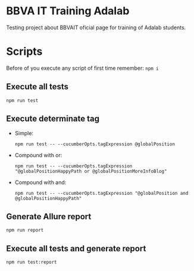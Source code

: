 # BBVA IT Training Adalab

Testing project about BBVAIT oficial page for training of Adalab students.

# Scripts

Before of you execute any script of first time remember: `npm i`

## Execute all tests

`npm run test`

## Execute determinate tag

* Simple:

	`npm run test -- --cucumberOpts.tagExpression @globalPosition`

* Compound with or:

	`npm run test -- --cucumberOpts.tagExpression "@globalPositionHappyPath or @globalPositionMoreInfoBlog"`

* Compound with and:

	`npm run test -- --cucumberOpts.tagExpression "@globalPosition and @globalPositionHappyPath"`

## Generate Allure report

`npm run report`

## Execute all tests and generate report

`npm run test:report`

